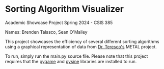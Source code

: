# Sorting Algorithm Visualizer

Academic Showcase Project Spring 2024 - CSIS 385

Names: Brenden Talasco, Sean O'Malley

This project showcases the efficiency of several different sorting algorithms using a graphical representation of data from [Dr. Teresco's](https://courses.teresco.org/metal/) METAL project.

To run, simply run the main.py source file. Please note that this project requires that the [pygame](https://github.com/pygame/pygame) and [pysine](https://github.com/lneuhaus/pysine) libraries are installed to run.

